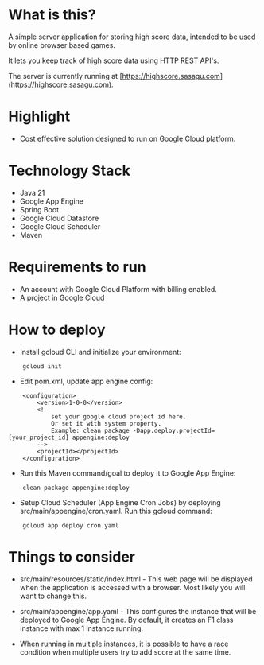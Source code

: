 # What is this?

A simple server application for storing high score data, intended to be used by online browser based games.

It lets you keep track of high score data using HTTP REST API's.

The server is currently running at [https://highscore.sasagu.com](https://highscore.sasagu.com).

# Highlight

- Cost effective solution designed to run on Google Cloud platform.

# Technology Stack

- Java 21
- Google App Engine
- Spring Boot
- Google Cloud Datastore
- Google Cloud Scheduler
- Maven

# Requirements to run

- An account with Google Cloud Platform with billing enabled.
- A project in Google Cloud

# How to deploy

- Install gcloud CLI and initialize your environment:

```
	gcloud init
```

- Edit pom.xml, update app engine config:
	
```
	<configuration>
		<version>1-0-0</version>
		<!-- 
			set your google cloud project id here.
			Or set it with system property.
			Example: clean package -Dapp.deploy.projectId=[your_project_id] appengine:deploy
		-->
		<projectId></projectId>
	</configuration>	
```

- Run this Maven command/goal to deploy it to Google App Engine: 	

```
	clean package appengine:deploy
```
	
- Setup Cloud Scheduler (App Engine Cron Jobs) by deploying src/main/appengine/cron.yaml.
Run this gcloud command:

```
	gcloud app deploy cron.yaml
```
	
# Things to consider

- src/main/resources/static/index.html - This web page will be displayed when the application
 is accessed with a browser. Most likely you will want to change this.
 
- src/main/appengine/app.yaml - This configures the instance that will be deployed to Google App Engine. 
By default, it creates an F1 class instance with max 1 instance running.

- When running in multiple instances, it is possible to have a race condition when multiple users
try to add score at the same time.
